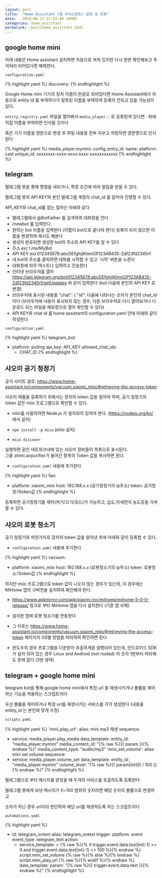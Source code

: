 ```yaml
---
layout: post
title:  "Home Assistant (홈 어시스턴트) 설정 및 응용"
date:   2018-06-17 21:52:00 +0900
categories: home_assistant
permalink: /post/home_assistant.html
---
```


## google home mini

아래 내용은 Home assistant 설치하면 자동으로 켜져 있지만 다시 한번 확인해보고 주석처리 되어있다면 해제한다.

`configuration.yaml`

{% highlight yaml %}
discovery:
{% endhighlight %}

Google Home mini 기기의 장치 이름이 한글로 되어있다면 Home Assistant에서 자동으로 entity id 를 부여하다가
잘못된 이름을 부여하여 등록이 안되고 있을 가능성이 있다.

`entity_registry.yaml` 파일을 열어봐서 `media_player.:` 로 등록된게 있다면 . 뒤에 직접 이름을 부여하면 인식될 것이다

혹은 기기 이름을 영문으로 변경 후 파일 내용을 전부 지우고 저장하면 영문명으로 인식된다

{% highlight yaml %}
media_player.mymini:
  config_entry_id:
  name:
  platform: cast
  unique_id: xxxxxxxx-xxxx-xxxx-xxxx-xxxxxxxxxxxx
{% endhighlight %}


## telegram

텔레그램 봇을 통해 명령을 내리거나, 특정 조건에 따라 알림을 받을 수 있다.

텔레그램 봇의 API KEY와 본인 텔레그램 계정의 chat_id 를 알아야 진행할 수 있다.

API_KEY와 chat_id를 얻는 절차는 아래와 같다

* 텔레그램에서 @BotFather 를 검색하여 대화창을 연다
* /newbot 를 입력한다
* 원하는 bot 이름을 입력한다 (이름이 bot으로 끝나야 한다) 등록이 되지 않으면 이름을 변경하여 재시도 해본다
* 생성이 완료되면 생성한 bot의 주소와 API KEY를 알 수 있다
* 주소 ex) t.me/MyBot
* API KEY ex) 012345678:abcDEfghijKlmnOP123AB435-Zdf23fd2345rf
* 내 bot의 주소를 클릭하면 대화를 시작할 수 있고 '시작' 버튼을 누른다
* 대화창에 아무 텍스트나 입력하고 전송한다
* 인터넷 브라우저를 열어 https://api.telegram.org/bot012345678:abcDEfghijKlmnOP123AB435-Zdf23fd2345rf/getUpdates 와 같이 입력한다 (bot 다음에 본인의 API KEY 로 변경)
* 브라우저에 표시된 내용중 "chat": { "id": 다음에 나타나는 숫자가 본인의 chat_id 이다 (브라우저에 내용이 표시되지 않는 경우, 다른 브라우저로 다시 열어보거나 다운로드 되는 파일을 메모장으로 열어 확인할 수 있다)
* API KEY와 chat id 를 home assistant의 configuration.yaml 안에 아래와 같이 작성한다

`configuration.yaml`

{% highlight yaml %}
telegram_bot:
  - platform: polling
    api_key: API_KEY
    allowed_chat_ids:
      - CHAT_ID
{% endhighlight %}


## 샤오미 공기 청정기

공식 사이트 경로: https://www.home-assistant.io/components/vacuum.xiaomi_miio/#retrieving-the-access-token

샤오미 제품을 등록하기 위해서는 장치의 token 값을 알아야 하며, 공기 청정기의 token 값은 miio 프로그램으로 확인할 수 있다.

* miio를 사용하려면 Node.js 가 설치되어 있어야 한다. (https://nodejs.org/ko/ 에서 설치)

* `npm install -g miio` (miio 설치)

* `miio discover`

실행하면 같은 네트워크내에 있는 샤오미 장비들이 목록으로 표시된다.  
그중 zhimi.airpurifier가 들어간 항목의 Token 값을 복사하면 된다.

* `configuratoin.yaml` 내용에 추가한다

{% highlight yaml %}
fan:
  - platform: xiaomi_miio
    host: 192.168.x.x (공기청정기의 ip주소)
    token: 공기청정기token값
{% endhighlight %}

등록하면 공기청정기를 제어(켜기/끄기/모드)가 가능하고, 습도,미세먼지 농도등을 가져올 수 있다.


## 샤오미 로봇 청소기

공기 청정기와 마찬가지로 장치의 token 값을 알아낸 후에 아래와 같이 등록할 수 있다.

* `configuratoin.yaml` 내용에 추가한다

{% highlight yaml %}
vacuum:
  - platform: xiaomi_miio
    host: 192.168.x.x (로봇청소기의 ip주소)
    token: 로봇청소기token값
{% endhighlight %}

하지만 miio 프로그램으로 token 값이 나오지 않는 경우가 있는데, 이 경우에는 MiHome 앱의 구버전을 설치하여 확인해야 한다.

* https://www.apkmirror.com/apk/xiaomi-inc/mihome/mihome-5-0-0-release/ 링크로 부터 MiHome 앱을 다시 설치한다 (기존 앱 삭제)

* 설치한 앱에 로봇 청소기를 연동한다

* 그 이후는 https://www.home-assistant.io/components/vacuum.xiaomi_miio/#retrieving-the-access-token 페이지의 OS별 방법을 따라하여 확인하면 된다

* 윈도우의 경우 프로그램을 다운받아 추출하게끔 설명되어 있는데, 안드로이드 SDK가 설치 되어 있는 경우 Linux and Android (not rooted) 의 숫자 1번부터 따라해도 문제 없다 (3번 생략)


## telegram + google home mini

telegram bot을 통해 google home mini에서 특정 url 을 재생시키거나 볼륨을 제어하는 기능을 적용하는 스크립트이다

우선 볼륨을 제어하거나 특정 url를 재생시키는 서비스를 각각 생성한다 (내용중 entity_id 는 본인에 맞게 수정)

`scripts.yaml`

{% highlight yaml %}
'mini_play_url':
  alias: mini mp3 재생
  sequence:
  - service: media_player.play_media
    data_template:
      entity_id: "media_player.mymini"
      media_content_id: "{% raw %}{{ param }}{% endraw %}"
      media_content_type: "audio/mp3"
'mini_set_volume':
  alias: mini set volume
  sequence:
  - service: media_player.volume_set
    data_template:
      entity_id: "media_player.mymini"
      volume_level: "{% raw %}{{ param|int(0) / 100 }}{% endraw %}"
{% endhighlight %}

텔레그램으로 부터 메시지를 받았을 때 두개의 서비스를 호출하도록 등록한다

텔레그램 봇에게 보낸 메시지가 0~100 범위의 숫자라면 해당 숫자의 볼륨으로 변경하고

숫자가 아닌 경우 url이라 판단하여 해당 url를 재생하도록 하는 스크립트이다

`automations.yaml`

{% highlight yaml %}
- id: telegram_ontext
  alias: telegram_ontext
  trigger:
    platform: event
    event_type: telegram_text
  action:
  - service_template: >
      {% raw %}{% if trigger.event.data.text|int(-1) >= 0 and trigger.event.data.text|int(-1) <= 100 %}{% endraw %}
      script.mini_set_volume
      {% raw %}{% else %}{% endraw %}
      script.mini_play_url
      {% raw %}{% endif %}{% endraw %}
    data_template:
      param: "{% raw %}{{ trigger.event.data.text }}{% endraw %}"
{% endhighlight %}

